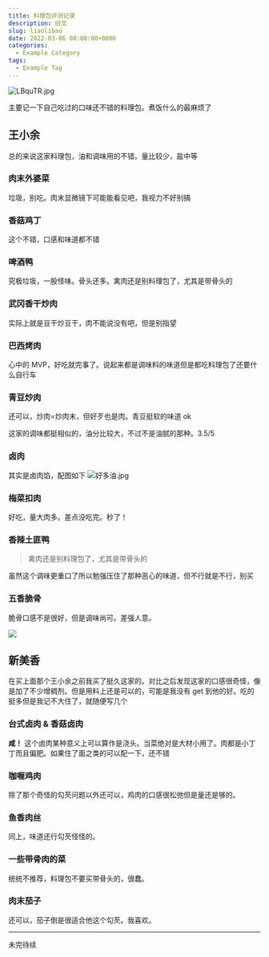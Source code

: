 ```yaml
---
title: 料理包评测记录
description: 旧文
slug: liaolibao
date: 2022-03-06 00:00:00+0000
categories:
  - Example Category
tags:
  - Example Tag
---
```


![LBquTR.jpg](https://s6.jpg.cm/2022/02/16/LBquTR.jpg)

主要记一下自己吃过的口味还不错的料理包。煮饭什么的最麻烦了

<!-- more -->

## 王小余

总的来说这家料理包，油和调味用的不错。量比较少，盐中等

### 肉末外婆菜

垃圾，别吃。肉末显微镜下可能能看见吧，我视力不好别搞

### 香菇鸡丁

这个不错，口感和味道都不错

### 啤酒鸭

究极垃圾，一股怪味。骨头还多。禽肉还是别料理包了，尤其是带骨头的

### 武冈香干炒肉

实际上就是豆干炒豆干，肉不能说没有吧，但是别指望

### 巴西烤肉

心中的 MVP，好吃就完事了。说起来都是调味料的味道但是都吃料理包了还要什么自行车

### 青豆炒肉

还可以，炒肉=炒肉末，但好歹也是肉。青豆挺软的味道 ok

这家的调味都挺相似的，油分比较大，不过不是油腻的那种。3.5/5

### 卤肉

其实是卤肉馅，配图如下
![好多油.jpg](https://imgs.aixifan.com/FqRusdCLr6hVXtGy1UT0PEPoYXrt)

### 梅菜扣肉

好吃，量大肉多。差点没吃完。秒了！

### 香辣土匪鸭

> 禽肉还是别料理包了，尤其是带骨头的

虽然这个调味更重口了所以勉强压住了那种恶心的味道，但不行就是不行，别买

### 五香脆骨

脆骨口感不是很好，但是调味尚可。差强人意。

![](https://s6.jpg.cm/2022/02/22/LfFVdD.jpg)

## 新美香

在买上面那个王小余之前我买了挺久这家的。对比之后发现这家的口感很奇怪，像是加了不少增稠剂。但是用料上还是可以的，可能是我没有 get 到他的好。吃的挺多但是我记不大住了，就随便写几个

### 台式卤肉 & 香菇卤肉

**咸！** 这个卤肉某种意义上可以算作是浇头。当菜绝对是大材小用了。肉都是小丁丁而且偏肥。如果住了面之类的可以配一下，还不错

### 咖喱鸡肉

除了那个奇怪的勾芡问题以外还可以，鸡肉的口感很松弛但是量还是够的。

### 鱼香肉丝

同上，味道还行勾芡怪怪的。

### 一些带骨肉的菜

统统不推荐，料理包不要买带骨头的，很蠢。

### 肉末茄子

还可以，茄子倒是很适合他这个勾芡。我喜欢。

---

未完待续
